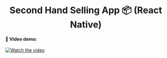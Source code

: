 <h1 align='center'>Second Hand Selling App 📦 (React Native)</h1>

#### **👥 Video demo:**

[![Watch the video](https://cafedev.vn/wp-content/uploads/2019/11/cafedev_react_native_introduction.jpg)](https://youtu.be/qv4QNfPzsO8)
